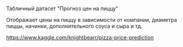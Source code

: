 Табличный датасет "Прогноз цен на пиццу"

Отображает цены на пиццу в зависимости от компании, диаметра пиццы, начинки, дополнительного соуса и сыра и тд.

https://www.kaggle.com/knightbearr/pizza-price-prediction
